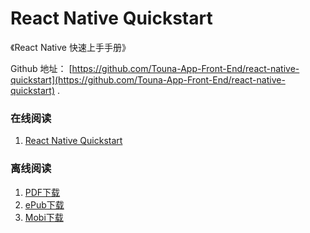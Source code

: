 # React Native Quickstart

《React Native 快速上手手册》

Github 地址： [https://github.com/Touna-App-Front-End/react-native-quickstart](https://github.com/Touna-App-Front-End/react-native-quickstart) .

### 在线阅读

1. [React Native Quickstart](https://simman.gitbooks.io/react-native-quickstart/content/)

### 离线阅读

1. [PDF下载](https://www.gitbook.com/download/pdf/book/simman/react-native-quickstart)
2. [ePub下载](https://www.gitbook.com/download/epub/book/simman/react-native-quickstart)
3. [Mobi下载](https://www.gitbook.com/download/mobi/book/simman/react-native-quickstart)

